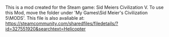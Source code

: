 This is a mod created for the Steam game: Sid Meiers Civilization V. To use this Mod, move the folder under 'My Games\Sid Meier's Civilization 5\MODS'. 
This file is also avaliable at: https://steamcommunity.com/sharedfiles/filedetails/?id=327551920&searchtext=Helicopter
